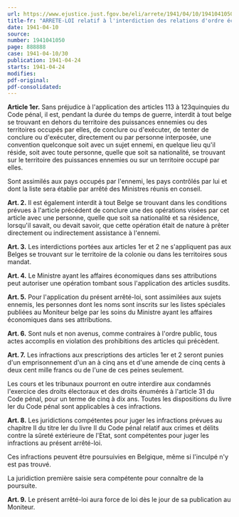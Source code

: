 ```yaml
---
url: https://www.ejustice.just.fgov.be/eli/arrete/1941/04/10/1941041050/justel
title-fr: "ARRETE-LOI relatif à l'interdiction des relations d'ordre économique avec l'ennemi."
date: 1941-04-10
source:
number: 1941041050
page: 888888
case: 1941-04-10/30
publication: 1941-04-24
starts: 1941-04-24
modifies:
pdf-original:
pdf-consolidated:
---
```


**Article 1er.** Sans préjudice à l'application des articles 113 à 123quinquies du Code pénal, il est, pendant la durée du temps de guerre, interdit à tout belge se trouvant en dehors du territoire des puissances ennemies ou des territoires occupés par elles, de conclure ou d'exécuter, de tenter de conclure ou d'exécuter, directement ou par personne interposée, une convention quelconque soit avec un sujet ennemi, en quelque lieu qu'il réside, soit avec toute personne, quelle que soit sa nationalité, se trouvant sur le territoire des puissances ennemies ou sur un territoire occupé par elles.

Sont assimilés aux pays occupés par l'ennemi, les pays contrôlés par lui et dont la liste sera établie par arrêté des Ministres réunis en conseil.

**Art. 2.** Il est également interdit à tout Belge se trouvant dans les conditions prévues à l'article précédent de conclure une des opérations visées par cet article avec une personne, quelle que soit sa nationalité et sa résidence, lorsqu'il savait, ou devait savoir, que cette opération était de nature à prêter directement ou indirectement assistance à l'ennemi.

**Art. 3.** Les interdictions portées aux articles 1er et 2 ne s'appliquent pas aux Belges se trouvant sur le territoire de la colonie ou dans les territoires sous mandat.

**Art. 4.** Le Ministre ayant les affaires économiques dans ses attributions peut autoriser une opération tombant sous l'application des articles susdits.

**Art. 5.** Pour l'application du présent arrêté-loi, sont assimilées aux sujets ennemis, les personnes dont les noms sont inscrits sur les listes spéciales publiées au Moniteur belge par les soins du Ministre ayant les affaires économiques dans ses attributions.

**Art. 6.** Sont nuls et non avenus, comme contraires à l'ordre public, tous actes accomplis en violation des prohibitions des articles qui précèdent.

**Art. 7.** Les infractions aux prescriptions des articles 1er et 2 seront punies d'un emprisonnement d'un an à cinq ans et d'une amende de cinq cents à deux cent mille francs ou de l'une de ces peines seulement.

Les cours et les tribunaux pourront en outre interdire aux condamnés l'exercice des droits électoraux et des droits énumérés à l'article 31 du Code pénal, pour un terme de cinq à dix ans. Toutes les dispositions du livre Ier du Code pénal sont applicables à ces infractions.

**Art. 8.** Les juridictions compétentes pour juger les infractions prévues au chapitre II du titre Ier du livre II du Code pénal relatif aux crimes et délits contre la sûreté extérieure de l'Etat, sont compétentes pour juger les infractions au présent arrêté-loi.

Ces infractions peuvent être poursuivies en Belgique, même si l'inculpé n'y est pas trouvé.

La juridiction première saisie sera compétente pour connaître de la poursuite.

**Art. 9.** Le présent arrêté-loi aura force de loi dès le jour de sa publication au Moniteur.
